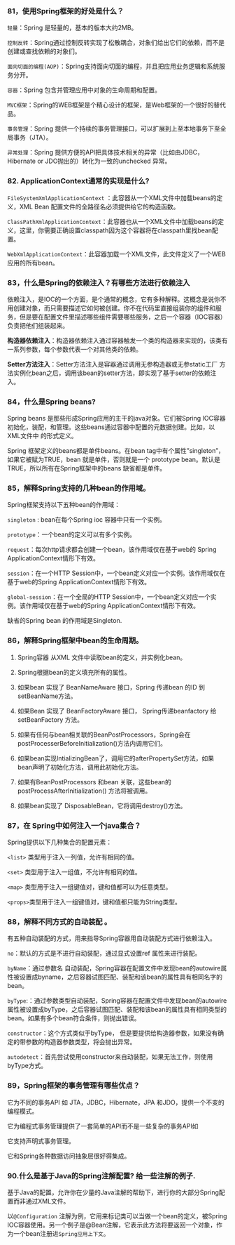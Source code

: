 ### 81，使用Spring框架的好处是什么？

  `轻量`：Spring 是轻量的，基本的版本大约2MB。

  `控制反转`：Spring通过控制反转实现了松散耦合，对象们给出它们的依赖，而不是创建或查找依赖的对象们。

  `面向切面的编程(AOP)`：Spring支持面向切面的编程，并且把应用业务逻辑和系统服务分开。

  `容器`：Spring 包含并管理应用中对象的生命周期和配置。

  `MVC框架`：Spring的WEB框架是个精心设计的框架，是Web框架的一个很好的替代品。

  `事务管理`：Spring 提供一个持续的事务管理接口，可以扩展到上至本地事务下至全局事务（JTA）。

  `异常处理`：Spring 提供方便的API把具体技术相关的异常（比如由JDBC，Hibernate or JDO抛出的）转化为一致的unchecked 异常。

### 82. ApplicationContext通常的实现是什么?

  `FileSystemXmlApplicationContext` ：此容器从一个XML文件中加载beans的定义，XML Bean 配置文件的全路径名必须提供给它的构造函数。

  `ClassPathXmlApplicationContext`：此容器也从一个XML文件中加载beans的定义，这里，你需要正确设置classpath因为这个容器将在classpath里找bean配置。

  `WebXmlApplicationContext`：此容器加载一个XML文件，此文件定义了一个WEB应用的所有bean。

### 83，什么是Spring的依赖注入？有哪些方法进行依赖注入

  依赖注入，是IOC的一个方面，是个通常的概念，它有多种解释。这概念是说你不用创建对象，而只需要描述它如何被创建。你不在代码里直接组装你的组件和服务，但是要在配置文件里描述哪些组件需要哪些服务，之后一个容器（IOC容器）负责把他们组装起来。

  **构造器依赖注入**：构造器依赖注入通过容器触发一个类的构造器来实现的，该类有一系列参数，每个参数代表一个对其他类的依赖。

  **Setter方法注入**：Setter方法注入是容器通过调用无参构造器或无参static工厂 方法实例化bean之后，调用该bean的setter方法，即实现了基于setter的依赖注入。

### 84，什么是Spring beans?

  Spring beans 是那些形成Spring应用的主干的java对象。它们被Spring IOC容器初始化，装配，和管理。这些beans通过容器中配置的元数据创建。比如，以XML文件中 **<bean/>** 的形式定义。

  Spring 框架定义的beans都是单件beans。在bean tag中有个属性”singleton”，如果它被赋为TRUE，bean 就是单件，否则就是一个 prototype bean。默认是TRUE，所以所有在Spring框架中的beans 缺省都是单件。

### 85，解释Spring支持的几种bean的作用域。

  Spring框架支持以下五种bean的作用域：

  `singleton` : bean在每个Spring ioc 容器中只有一个实例。

  `prototype`：一个bean的定义可以有多个实例。

  `request`：每次http请求都会创建一个bean，该作用域仅在基于web的 Spring ApplicationContext情形下有效。

  `session`：在一个HTTP Session中，一个bean定义对应一个实例。该作用域仅在基于web的Spring ApplicationContext情形下有效。

  `global-session`：在一个全局的HTTP Session中，一个bean定义对应一个实例。该作用域仅在基于web的Spring ApplicationContext情形下有效。

  缺省的Spring bean 的作用域是Singleton.

### 86，解释Spring框架中bean的生命周期。

  1. Spring容器 从XML 文件中读取bean的定义，并实例化bean。

  2. Spring根据bean的定义填充所有的属性。

  3. 如果bean 实现了 BeanNameAware 接口，Spring 传递bean 的ID 到 setBeanName方法。

  4. 如果Bean 实现了 BeanFactoryAware 接口， Spring传递beanfactory 给setBeanFactory 方法。

  5. 如果有任何与bean相关联的BeanPostProcessors，Spring会在postProcesserBeforeInitialization()方法内调用它们。

  6. 如果bean实现IntializingBean了，调用它的afterPropertySet方法，如果bean声明了初始化方法，调用此初始化方法。

  7. 如果有BeanPostProcessors 和bean 关联，这些bean的postProcessAfterInitialization() 方法将被调用。

  8. 如果bean实现了 DisposableBean，它将调用destroy()方法。

### 87，在 Spring中如何注入一个java集合？

  Spring提供以下几种集合的配置元素：

  `<list>` 类型用于注入一列值，允许有相同的值。

  `<set>` 类型用于注入一组值，不允许有相同的值。

  `<map>` 类型用于注入一组键值对，键和值都可以为任意类型。

  `<props>`类型用于注入一组键值对，键和值都只能为String类型。

### 88，解释不同方式的自动装配 。

  有五种自动装配的方式，用来指导Spring容器用自动装配方式进行依赖注入。

  `no`：默认的方式是不进行自动装配，通过显式设置ref 属性来进行装配。

  `byName`：通过参数名 自动装配，Spring容器在配置文件中发现bean的autowire属性被设置成byname，之后容器试图匹配、装配和该bean的属性具有相同名字的bean。

  `byType`:：通过参数类型自动装配，Spring容器在配置文件中发现bean的autowire属性被设置成byType，之后容器试图匹配、装配和该bean的属性具有相同类型的bean。如果有多个bean符合条件，则抛出错误。

  `constructor`：这个方式类似于byType， 但是要提供给构造器参数，如果没有确定的带参数的构造器参数类型，将会抛出异常。

  `autodetect`：首先尝试使用constructor来自动装配，如果无法工作，则使用byType方式。

### 89，Spring框架的事务管理有哪些优点？

  它为不同的事务API  如 JTA，JDBC，Hibernate，JPA 和JDO，提供一个不变的编程模式。

  它为编程式事务管理提供了一套简单的API而不是一些复杂的事务API如

  它支持声明式事务管理。

  它和Spring各种数据访问抽象层很好得集成。

### 90.什么是基于Java的Spring注解配置? 给一些注解的例子.

  基于Java的配置，允许你在少量的Java注解的帮助下，进行你的大部分Spring配置而非通过XML文件。

  以`@Configuration` 注解为例，它用来标记类可以当做一个bean的定义，被Spring IOC容器使用。另一个例子是@Bean注解，它表示此方法将要返回一个对象，作为一个bean注册进`Spring应用上下文`。

